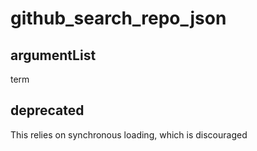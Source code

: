 # github_search_repo_json
## argumentList
term
## deprecated
This relies on synchronous loading, which is discouraged